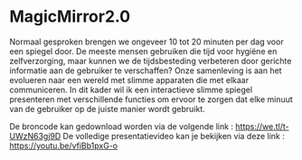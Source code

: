 # MagicMirror2.0

Normaal gesproken brengen we ongeveer 10 tot 20 minuten per dag voor een spiegel door. De
meeste mensen gebruiken die tijd voor hygiëne en zelfverzorging, maar kunnen we de tijdsbesteding
verbeteren door gerichte informatie aan de gebruiker te verschaffen? Onze samenleving is
aan het evolueren naar een wereld met slimme apparaten die met elkaar communiceren. In dit
kader wil ik een interactieve slimme spiegel presenteren met verschillende functies om ervoor te
zorgen dat elke minuut van de gebruiker op de juiste manier wordt gebruikt.

De broncode kan gedownload worden via de volgende link : https://we.tl/t-UWzN63gj9D
De volledige presentatievideo kan je bekijken via deze link : https://youtu.be/vfiBb1pxG-o
